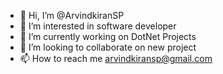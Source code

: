 - 👋 Hi, I’m @ArvindkiranSP
- 👀 I’m interested in software developer
- 🌱  I’m currently working on DotNet Projects
- 💞️ I’m looking to collaborate on new project
- 📫 How to reach me arvindkiransp@gmail.com

<!---
ArvindkiranSP/ArvindkiranSP is a ✨ special ✨ repository because its `README.md` (this file) appears on your GitHub profile.
You can click the Preview link to take a look at your changes.
--->
